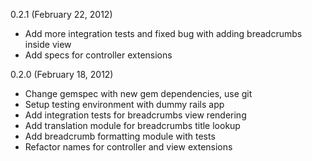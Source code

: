 0.2.1 (February 22, 2012)

* Add more integration tests and fixed bug with adding breadcrumbs inside view
* Add specs for controller extensions

0.2.0 (February 18, 2012)

* Change gemspec with new gem dependencies, use git
* Setup testing environment with dummy rails app
* Add integration tests for breadcrumbs view rendering
* Add translation module for breadcrumbs title lookup
* Add breadcrumb formatting module with tests
* Refactor names for controller and view extensions
